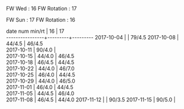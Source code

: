 FW Wed      : 16
FW Rotation : 17

FW Sun      : 17
FW Rotation : 16

date num min/rt |    16   |    17   
----------------+---------+---------
2017-10-04      |         |  79/4.5 
2017-10-08      |  44/4.5 |  46/4.5                 
2017-10-11      |  90/4.0 |                        
2017-10-15      |  44/4.0 |  46/4.5                 
2017-10-18      |  46/4.5 |  44/4.5                 
2017-10-22      |  44/4.0 |  46/7.0                 
2017-10-25      |  46/4.0 |  44/4.5        
2017-10-29      |  44/4.0 |  46/5.0        
2017-11-01      |  46/4.0 |  44/4.5       
2017-11-05      |  44/4.5 |  46/4.0        
2017-11-08      |  46/4.5 |  44/4.0 
2017-11-12      |         |  90/3.5
2017-11-15      |  90/5.0 |       
 
